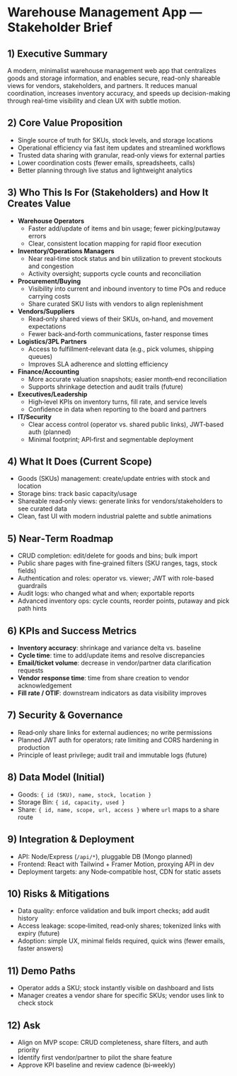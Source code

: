 # Warehouse Management App — Stakeholder Brief

## 1) Executive Summary
A modern, minimalist warehouse management web app that centralizes goods and storage information, and enables secure, read-only shareable views for vendors, stakeholders, and partners. It reduces manual coordination, increases inventory accuracy, and speeds up decision-making through real‑time visibility and clean UX with subtle motion.

## 2) Core Value Proposition
- Single source of truth for SKUs, stock levels, and storage locations
- Operational efficiency via fast item updates and streamlined workflows
- Trusted data sharing with granular, read‑only views for external parties
- Lower coordination costs (fewer emails, spreadsheets, calls)
- Better planning through live status and lightweight analytics

## 3) Who This Is For (Stakeholders) and How It Creates Value
- **Warehouse Operators**
  - Faster add/update of items and bin usage; fewer picking/putaway errors
  - Clear, consistent location mapping for rapid floor execution
- **Inventory/Operations Managers**
  - Near real‑time stock status and bin utilization to prevent stockouts and congestion
  - Activity oversight; supports cycle counts and reconciliation
- **Procurement/Buying**
  - Visibility into current and inbound inventory to time POs and reduce carrying costs
  - Share curated SKU lists with vendors to align replenishment
- **Vendors/Suppliers**
  - Read‑only shared views of their SKUs, on‑hand, and movement expectations
  - Fewer back‑and‑forth communications, faster response times
- **Logistics/3PL Partners**
  - Access to fulfillment‑relevant data (e.g., pick volumes, shipping queues)
  - Improves SLA adherence and slotting efficiency
- **Finance/Accounting**
  - More accurate valuation snapshots; easier month‑end reconciliation
  - Supports shrinkage detection and audit trails (future)
- **Executives/Leadership**
  - High‑level KPIs on inventory turns, fill rate, and service levels
  - Confidence in data when reporting to the board and partners
- **IT/Security**
  - Clear access control (operator vs. shared public links), JWT‑based auth (planned)
  - Minimal footprint; API‑first and segmentable deployment

## 4) What It Does (Current Scope)
- Goods (SKUs) management: create/update entries with stock and location
- Storage bins: track basic capacity/usage
- Shareable read‑only views: generate links for vendors/stakeholders to see curated data
- Clean, fast UI with modern industrial palette and subtle animations

## 5) Near‑Term Roadmap
- CRUD completion: edit/delete for goods and bins; bulk import
- Public share pages with fine‑grained filters (SKU ranges, tags, stock fields)
- Authentication and roles: operator vs. viewer; JWT with role-based guardrails
- Audit logs: who changed what and when; exportable reports
- Advanced inventory ops: cycle counts, reorder points, putaway and pick path hints

## 6) KPIs and Success Metrics
- **Inventory accuracy**: shrinkage and variance delta vs. baseline
- **Cycle time**: time to add/update items and resolve discrepancies
- **Email/ticket volume**: decrease in vendor/partner data clarification requests
- **Vendor response time**: time from share creation to vendor acknowledgement
- **Fill rate / OTIF**: downstream indicators as data visibility improves

## 7) Security & Governance
- Read‑only share links for external audiences; no write permissions
- Planned JWT auth for operators; rate limiting and CORS hardening in production
- Principle of least privilege; audit trail and immutable logs (future)

## 8) Data Model (Initial)
- Goods: `{ id (SKU), name, stock, location }`
- Storage Bin: `{ id, capacity, used }`
- Share: `{ id, name, scope, url, access }` where `url` maps to a share route

## 9) Integration & Deployment
- API: Node/Express (`/api/*`), pluggable DB (Mongo planned)
- Frontend: React with Tailwind + Framer Motion, proxying API in dev
- Deployment targets: any Node‑compatible host, CDN for static assets

## 10) Risks & Mitigations
- Data quality: enforce validation and bulk import checks; add audit history
- Access leakage: scope‑limited, read‑only shares; tokenized links with expiry (future)
- Adoption: simple UX, minimal fields required, quick wins (fewer emails, faster answers)

## 11) Demo Paths
- Operator adds a SKU; stock instantly visible on dashboard and lists
- Manager creates a vendor share for specific SKUs; vendor uses link to check stock

## 12) Ask
- Align on MVP scope: CRUD completeness, share filters, and auth priority
- Identify first vendor/partner to pilot the share feature
- Approve KPI baseline and review cadence (bi‑weekly)
